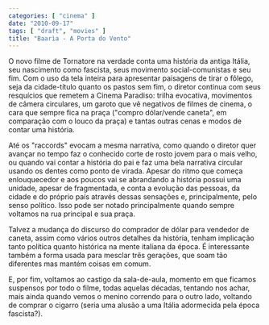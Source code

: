 ```yaml
---
categories: [ "cinema" ]
date: "2010-09-17"
tags: [ "draft", "movies" ]
title: "Baarìa - A Porta do Vento"
---
```

O novo filme de Tornatore na verdade conta uma história da antiga
Itália, seu nascimento como fascista, seus movimento social-comunistas
e seu fim. Com o uso da tela inteira para apresentar paisagens de
tirar o fôlego, seja da cidade-título quanto os pastos sem fim, o
diretor continua com seus resquícios que remetem a Cinema Paradiso:
trilha evocativa, movimentos de câmera circulares, um garoto que
vê negativos de filmes de cinema, o cara que sempre fica na praça
("compro dólar/vende caneta", em comparação com o louco da praça)
e tantas outras cenas e modos de contar uma história.

Até os "raccords" evocam a mesma narrativa, como quando o diretor
quer avançar no tempo faz o conhecido corte de rosto jovem para o mais
velho, ou quando vai contar a história do pai e faz uma bela narrativa
circular usando os dentes como ponto de virada. Apesar do ritmo que
começa enlouquecedor e aos poucos vai se abrandando a história possui
uma unidade, apesar de fragmentada, e conta a evolução das pessoas, da
cidade e do próprio país através dessas sensações e, principalmente,
pelo senso político. Isso pode ser notado principalmente quando sempre
voltamos na rua principal e sua praça.

Talvez a mudança do discurso do comprador de dólar para vendedor
de caneta, assim como vários outros detalhes da história, tenham
implicação tanto política quanto histórica na mente italiana
da época. É interessante também a forma usada para mesclar três
gerações, que soam tão diferentes mas mantém coisas em comum.

E, por fim, voltamos ao castigo da sala-de-aula, momento em que ficamos
suspensos por todo o filme, todas aquelas décadas, tentando nos achar,
mais ainda quando vemos o menino correndo para o outro lado, voltando
de comprar o cigarro (seria uma alusão a uma Itália adormecida pela
época fascista?).
